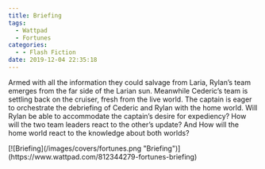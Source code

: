 ```yaml
---
title: Briefing
tags:
  - Wattpad
  - Fortunes
categories:
  - - Flash Fiction
date: 2019-12-04 22:35:18
---
```


Armed with all the information they could salvage from Laria, Rylan’s team emerges from the far side of the Larian sun. Meanwhile Cederic’s team is settling back on the cruiser, fresh from the live world. The captain is eager to orchestrate the debriefing of Cederic and Rylan with the home world. Will Rylan be able to accommodate the captain’s desire for expediency?<!-- more --> How will the two team leaders react to the other’s update? And How will the home world react to the knowledge about both worlds?

<div class="center">[![Briefing](/images/covers/fortunes.png "Briefing")](https://www.wattpad.com/812344279-fortunes-briefing)</div>